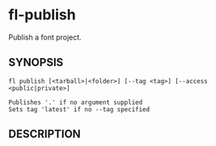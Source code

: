# fl-publish

Publish a font project.

## SYNOPSIS

```
fl publish [<tarball>|<folder>] [--tag <tag>] [--access <public|private>]

Publishes '.' if no argument supplied
Sets tag 'latest' if no --tag specified
```

## DESCRIPTION

<TODO>
